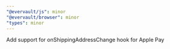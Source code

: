 ```yaml
---
"@evervault/js": minor
"@evervault/browser": minor
"types": minor
---
```


Add support for onShippingAddressChange hook for Apple Pay
